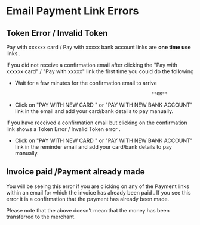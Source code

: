 # Email Payment Link Errors

## Token Error / Invalid Token

Pay with xxxxxx card  / Pay with xxxxx bank account links are **one time use** links . 

If you did not receive a confirmation email after clicking the "Pay with xxxxxx card"  / "Pay with xxxxx" link the first time you could do the following

*  Wait for a few minutes for the confirmation email to arrive

                                                          **OR**

* Click on "PAY WITH NEW CARD "  or "PAY WITH NEW BANK ACCOUNT" link in the email and add your card/bank details to pay manually.

If you have received a confirmation email but clicking on the confirmation link shows a Token Error / Invalid Token error .

* Click on "PAY WITH NEW CARD "  or "PAY WITH NEW BANK ACCOUNT" link in the reminder email and add your card/bank details to pay manually.





## Invoice paid /Payment already made

You will be seeing this error if you are clicking on any of the Payment links within an email for which the invoice has already been paid . If you see this error it is a confirmation that the payment has already been made.

Please note that the above doesn't mean that the money has been transferred to the merchant.



